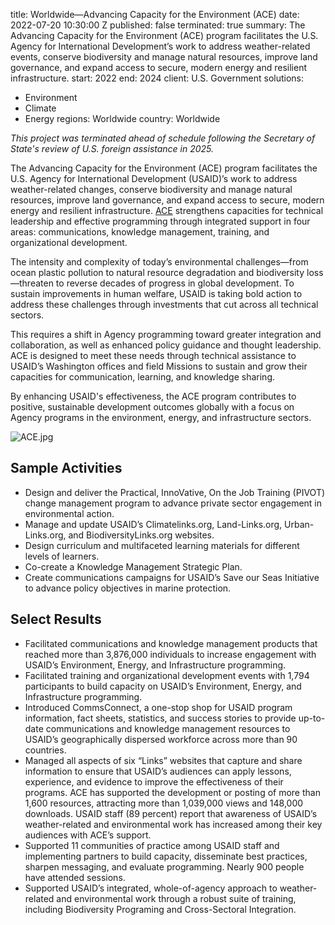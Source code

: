 
title: Worldwide—Advancing Capacity for the Environment (ACE)
date: 2022-07-20 10:30:00 Z
published: false
terminated: true
summary: The Advancing Capacity for the Environment (ACE) program facilitates the
  U.S. Agency for International Development’s work to address weather-related events,
  conserve biodiversity and manage natural resources, improve land governance, and
  expand access to secure, modern energy and resilient infrastructure.
start: 2022
end: 2024
client: U.S. Government
solutions:
- Environment
- Climate
- Energy
regions: Worldwide
country: Worldwide


<aside><em>This project was terminated ahead of schedule following the Secretary of State's review of U.S. foreign assistance in 2025.</em></aside>

The Advancing Capacity for the Environment (ACE) program facilitates the U.S. Agency for International Development (USAID)’s work to address weather-related changes, conserve biodiversity and manage natural resources, improve land governance, and expand access to secure, modern energy and resilient infrastructure. [ACE](https://www.climatelinks.org/resources/advancing-capacity-environment-ace-program-fact-sheet) strengthens capacities for technical leadership and effective programming through integrated support in four areas: communications, knowledge management, training, and organizational development.

The intensity and complexity of today’s environmental challenges—from ocean plastic pollution to natural resource degradation and biodiversity loss—threaten to reverse decades of progress in global development. To sustain improvements in human welfare, USAID is taking bold action to address these challenges through investments that cut across all technical sectors.

This requires a shift in Agency programming toward greater integration and collaboration, as well as enhanced policy guidance and thought leadership. ACE is designed to meet these needs through technical assistance to USAID’s Washington offices and field Missions to sustain and grow their capacities for communication, learning, and knowledge sharing.

By enhancing USAID's effectiveness, the ACE program contributes to positive, sustainable development outcomes globally with a focus on Agency programs in the environment, energy, and infrastructure sectors.

![ACE.jpg](/uploads/ACE.jpg)

## Sample Activities

* Design and deliver the Practical, InnoVative, On the Job Training (PIVOT) change management program to advance private sector engagement in environmental action.
* Manage and update USAID’s Climatelinks.org, Land-Links.org, Urban-Links.org, and BiodiversityLinks.org websites.
* Design curriculum and multifaceted learning materials for different levels of learners.
* Co-create a Knowledge Management Strategic Plan.
* Create communications campaigns for USAID’s Save our Seas Initiative to advance policy objectives in marine protection.

## Select Results

* Facilitated communications and knowledge management products that reached more than 3,876,000 individuals to increase engagement with USAID’s Environment, Energy, and Infrastructure programming.
* Facilitated training and organizational development events with 1,794 participants to build capacity on USAID’s Environment, Energy, and Infrastructure programming.
* Introduced CommsConnect, a one-stop shop for USAID program information, fact sheets, statistics, and success stories to provide up-to-date communications and knowledge management resources to USAID’s geographically dispersed workforce across more than 90 countries.
* Managed all aspects of six “Links” websites that capture and share information to ensure that USAID’s audiences can apply lessons, experience, and evidence to improve the effectiveness of their programs. ACE has supported the development or posting of more than 1,600 resources, attracting more than 1,039,000 views and 148,000 downloads.  USAID staff (89 percent) report that awareness of USAID’s weather-related and environmental work has increased among their key audiences with ACE’s support.
* Supported 11 communities of practice among USAID staff and implementing partners to build capacity, disseminate best practices, sharpen messaging, and evaluate programming. Nearly 900 people have attended sessions.
* Supported USAID’s integrated, whole-of-agency approach to weather-related and environmental work through a robust suite of training, including Biodiversity Programing and Cross-Sectoral Integration.
